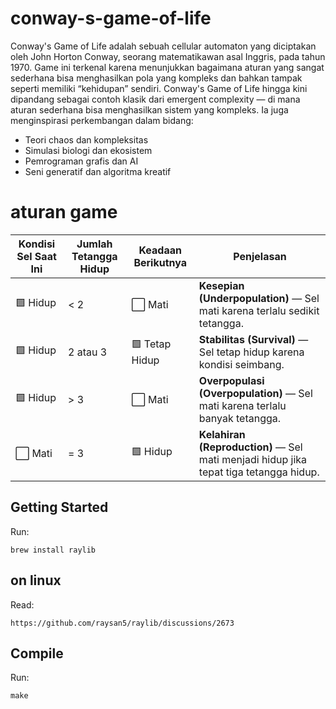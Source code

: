 # conway-s-game-of-life
Conway's Game of Life adalah sebuah cellular automaton yang diciptakan oleh John Horton Conway, 
seorang matematikawan asal Inggris, pada tahun 1970. 
Game ini terkenal karena menunjukkan bagaimana aturan yang sangat sederhana bisa menghasilkan pola yang kompleks dan bahkan tampak seperti memiliki “kehidupan” sendiri.
Conway's Game of Life hingga kini dipandang sebagai contoh klasik dari emergent complexity — di mana aturan sederhana bisa menghasilkan sistem yang kompleks.
Ia juga menginspirasi perkembangan dalam bidang:
- Teori chaos dan kompleksitas
- Simulasi biologi dan ekosistem
- Pemrograman grafis dan AI
- Seni generatif dan algoritma kreatif

# aturan game
| Kondisi Sel Saat Ini | Jumlah Tetangga Hidup | Keadaan Berikutnya | Penjelasan                                                                            |
| -------------------- | --------------------- | ------------------ | ------------------------------------------------------------------------------------- |
| 🟩 Hidup             | < 2                   | ⬜ Mati             | **Kesepian (Underpopulation)** — Sel mati karena terlalu sedikit tetangga.            |
| 🟩 Hidup             | 2 atau 3              | 🟩 Tetap Hidup     | **Stabilitas (Survival)** — Sel tetap hidup karena kondisi seimbang.                  |
| 🟩 Hidup             | > 3                   | ⬜ Mati             | **Overpopulasi (Overpopulation)** — Sel mati karena terlalu banyak tetangga.          |
| ⬜ Mati               | = 3                   | 🟩 Hidup           | **Kelahiran (Reproduction)** — Sel mati menjadi hidup jika tepat tiga tetangga hidup. |


## Getting Started

Run:

```console
brew install raylib
```

## on linux

Read:

```
https://github.com/raysan5/raylib/discussions/2673
```

## Compile

Run:

```console
make
```
